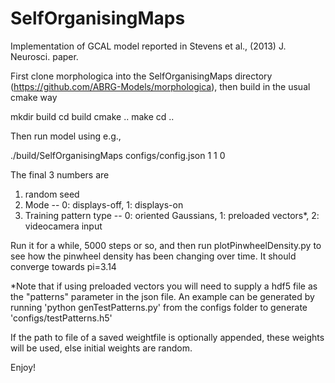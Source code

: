 # SelfOrganisingMaps

Implementation of GCAL model reported in Stevens et al., (2013) J. Neurosci. paper.

First clone morphologica into the SelfOrganisingMaps directory (https://github.com/ABRG-Models/morphologica), then build in the usual cmake way

mkdir build
cd build
cmake ..
make
cd ..

Then run model using e.g., 

./build/SelfOrganisingMaps configs/config.json 1 1 0

The final 3 numbers are
1. random seed
2. Mode -- 0: displays-off, 1: displays-on
3. Training pattern type -- 0: oriented Gaussians, 1: preloaded vectors*, 2: videocamera input

Run it for a while, 5000 steps or so, and then run plotPinwheelDensity.py to see how the pinwheel density has been changing over time. It should converge towards pi=3.14

*Note that if using preloaded vectors you will need to supply a hdf5 file as the "patterns" parameter in the json file. An example can be generated by running 'python genTestPatterns.py' from the configs folder to generate 'configs/testPatterns.h5'

If the path to file of a saved weightfile is optionally appended, these weights will be used, else initial weights are random.

Enjoy!
